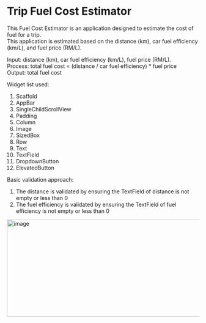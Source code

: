 # Trip Fuel Cost Estimator

This Fuel Cost Estimator is an application designed to estimate the cost of fuel for a trip.   
This application is estimated based on the distance (km), car fuel efficiency (km/L), and fuel price (RM/L).

Input: distance (km), car fuel efficiency (km/L), fuel price (RM/L).  
Process: total fuel cost = (distance / car fuel efficiency) * fuel price   
Output: total fuel cost  

Widget list used:
1. Scaffold
2. AppBar
3. SingleChildScrollView
4. Padding
5. Column
6. Image
7. SizedBox
8. Row
9. Text
10. TextField
11. DropdownButton
12. ElevatedButton

Basic validation approach:
1. The distance is validated by ensuring the TextField of distance is not empty or less than 0 
2. The fuel efficiency is validated by ensuring the TextField of fuel efficiency is not empty or less than 0


 <img width="609" height="254" alt="image" src="https://github.com/user-attachments/assets/cfccf490-cd24-4c33-b3bf-f4a2609d45b2" />

